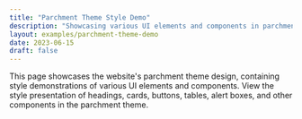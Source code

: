 ```yaml
---
title: "Parchment Theme Style Demo"
description: "Showcasing various UI elements and components in parchment style, including headings, cards, buttons, tables, and forms"
layout: examples/parchment-theme-demo
date: 2023-06-15
draft: false
---
```


This page showcases the website's parchment theme design, containing style demonstrations of various UI elements and components. View the style presentation of headings, cards, buttons, tables, alert boxes, and other components in the parchment theme. 